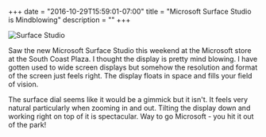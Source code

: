 +++
date = "2016-10-29T15:59:01-07:00"
title = "Microsoft Surface Studio is Mindblowing"
description = ""
+++

![Surface Studio](/img/Surface_Studio.jpg)

Saw the new Microsoft Surface Studio this weekend at the Microsoft store at the South Coast Plaza. I thought the display is pretty mind blowing. I have gotten used to wide screen displays but somehow the resolution and format of the screen just feels right. The display floats in space and fills your field of vision.

<!--more-->

The surface dial seems like it would be a gimmick but it isn't. It feels very natural particularly when zooming in and out. Tilting the display down and working right on top of it is spectacular. Way to go Microsoft - you hit it out of the park!
